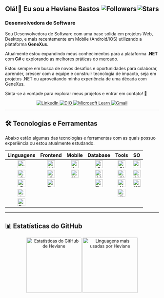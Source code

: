 <h2>
  <span>Olá!👋 Eu sou a Heviane Bastos</span>
	<img align="right" alt="Stars" src="https://img.shields.io/github/stars/heviane">
	<img align="right" alt="Followers" src="https://img.shields.io/github/followers/heviane?style=social">
</h2>

### Desenvolvedora de Software

Sou Desenvolvedora de Software com uma base sólida em projetos Web, Desktop, e mais recentemente em Mobile (Android/iOS) utilizando a plataforma **GeneXus**.

Atualmente estou expandindo meus conhecimentos para a plataforma **.NET** com **C#** e explorando as melhores práticas do mercado.

Estou sempre em busca de novos desafios e oportunidades para colaborar, aprender, crescer com a equipe e construir tecnologia de impacto, seja em projetos .NET ou aproveitando minha experiência de uma década com GeneXus.

Sinta-se à vontade para explorar meus projetos e entrar em contato! 🚀

<div align="center">
  <a href="https://www.linkedin.com/in/hevianebastos" target="_blank">
    <img src="https://img.shields.io/badge/LinkedIn-0077B5?style=flat&logo=linkedin&logoColor=white" alt="LinkedIn" />
  </a>
  <a href="https://www.dio.me/users/byheviane" target="_blank">
    <img src="https://img.shields.io/badge/DIO-8A2BE2?style=flat&logo=dio&logoColor=white" alt="DIO" />
  </a>
  <a href="https://learn.microsoft.com/pt-br/users/heviane/transcript/dlgq1b9o4glx6n6" target="_blank">
    <img src="https://img.shields.io/badge/Microsoft_Learn-0078D4?style=flat&logo=microsoft&logoColor=white" alt="Microsoft Learn" />
  </a>
  <a href="mailto:heviane@gmail.com">
    <img src="https://img.shields.io/badge/Gmail-D14836?style=flat&logo=gmail&logoColor=white" alt="Gmail" />
  </a>
</div>

---

## 🛠️ Tecnologias e Ferramentas

Abaixo estão algumas das tecnologias e ferramentas com as quais possuo experiência ou estou atualmente estudando.

<div align="center">

| Linguagens | Frontend | Mobile | Database | Tools | SO |
| :---: | :---: | :---: | :---: | :---: | :---: |
| <img src="https://heviane.github.io/image-gallery/tech/language/icon-dotnet.svg" width="25" height="25" alt=".NET"/> | <img src="https://heviane.github.io/image-gallery/tech/language/icon-html5.svg" width="25" height="25" alt="HTML5"/> | <img src="https://heviane.github.io/image-gallery/tech/mobile/icon-androidstudio.svg" width="25" height="25" alt="Android Studio"/> | <img src="https://heviane.github.io/image-gallery/tech/database/sql/icon-sqlserver.svg" width="25" height="25" alt="SQL Server"/> | <img src="https://heviane.github.io/image-gallery/tech/tool/icon-git.svg" width="25" height="25" alt="Git"/> | <img src="https://heviane.github.io/image-gallery/tech/so/icon-apple.svg" width="25" height="25" alt="macOS"/> |
| <img src="https://heviane.github.io/image-gallery/tech/language/icon-csharp.svg" width="25" height="25" alt="C#"/> | <img src="https://heviane.github.io/image-gallery/tech/language/icon-css3.svg" width="25" height="25" alt="CSS3"/> | <img src="https://heviane.github.io/image-gallery/tech/mobile/icon-xcode.svg" width="25" height="25" alt="Xcode"/> | <img src="https://heviane.github.io/image-gallery/tech/database/sql/icon-mysql.svg" width="25" height="25" alt="MySQL"/> | <img src="https://heviane.github.io/image-gallery/tech/tool/icon-github.svg" width="25" height="25" alt="GitHub"/> | <img src="https://heviane.github.io/image-gallery/tech/so/icon-linux.svg" width="25" height="25" alt="Linux"/> |
| <img src="https://heviane.github.io/image-gallery/tech/low-code/icon-genexus.svg" width="25" height="25" alt="Genexus"/> | <img src="https://heviane.github.io/image-gallery/tech/framework/frontend/icon-bootstrap.svg" width="25" height="25" alt="Bootstrap"/> | | <img src="https://heviane.github.io/image-gallery/tech/database/sql/icon-postgresSQL.svg" width="25" height="25" alt="PostgreSQL"/> | <img src="https://heviane.github.io/image-gallery/tech/tool/icon-vscode.svg" width="25" height="25" alt="VSCode"/> | <img src="https://heviane.github.io/image-gallery/tech/so/icon-windows.svg" width="25" height="25" alt="Windows"/> |
| <img src="https://heviane.github.io/image-gallery/tech/language/icon-javascript.svg" width="25" height="25" alt="JavaScript"/> | | | | <img src="https://heviane.github.io/image-gallery/tech/infrastructure/icon-docker.svg" width="25" height="25" alt="Docker"/> | |
| <img src="https://heviane.github.io/image-gallery/tech/language/icon-bash.svg" width="25" height="25" alt="Bash"/> | | | | | |
</div>

---

## 📊 Estatísticas do GitHub

<div align="center">
  <img height="180" src="https://github-readme-stats.vercel.app/api?username=heviane&show_icons=true&theme=dracula&include_all_commits=true" alt="Estatísticas do GitHub de Heviane"/>
  <img height="180" src="https://github-readme-stats.vercel.app/api/top-langs/?username=heviane&layout=compact&langs_count=7&theme=dracula" alt="Linguagens mais usadas por Heviane"/>
</div>
